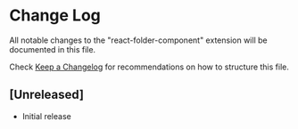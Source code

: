 # Change Log

All notable changes to the "react-folder-component" extension will be documented in this file.

Check [Keep a Changelog](http://keepachangelog.com/) for recommendations on how to structure this file.

## [Unreleased]

- Initial release
